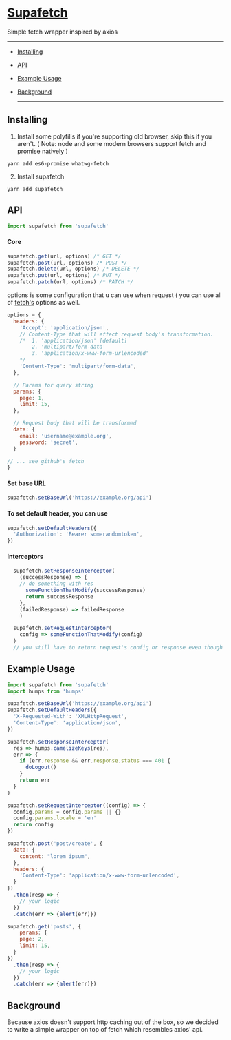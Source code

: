 # [Supafetch](https://jemmyphan.github.io/supafetch/)
Simple fetch wrapper inspired by axios


----------


  - [Installing](#installing)
  - [API](#api)
  - [Example Usage](#example-usage)
- [Background](#background)


  ----------


## Installing

  1. Install some polyfills if you're supporting old browser, skip this if you aren't. ( Note: node and some modern browsers support fetch and promise natively )
  ```
  yarn add es6-promise whatwg-fetch
  ```
  2. Install supafetch
  ```
  yarn add supafetch
  ```

## API
  ```js
  import supafetch from 'supafetch'
  ```

#### Core
  ```js
  supafetch.get(url, options) /* GET */
  supafetch.post(url, options) /* POST */
  supafetch.delete(url, options) /* DELETE */
  supafetch.put(url, options) /* PUT */
  supafetch.patch(url, options) /* PATCH */
  ```
  options is some configuration that u can use when request ( you can use all of [fetch's](https://github.com/github/fetch) options as well.
  ```js
  options = {
    headers: {
      'Accept': 'application/json',
      // Content-Type that will effect request body's transformation.
      /*  1. 'application/json' [default]
          2. 'multipart/form-data'
          3. 'application/x-www-form-urlencoded'
      */
      'Content-Type': 'multipart/form-data',
    },

    // Params for query string
    params: {
      page: 1,
      limit: 15,
    },

    // Request body that will be transformed
    data: {
      email: 'username@example.org',
      password: 'secret',
    }

  // ... see github's fetch
  }
  ```




#### Set base URL
  ```js
  supafetch.setBaseUrl('https://example.org/api')
  ```
#### To set default header, you can use
  ```js
  supafetch.setDefaultHeaders({
    'Authorization': 'Bearer somerandomtoken',
  })
  ```
#### Interceptors
```js
  supafetch.setResponseInterceptor(
    (successResponse) => {
    // do something with res
      someFunctionThatModify(successResponse)
      return successResponse
    },
    (failedResponse) => failedResponse
    )

  supafetch.setRequestInterceptor(
    config => someFunctionThatModify(config)
  )
  // you still have to return request's config or response even though you don't modify it.
  ```



## Example Usage
  ```js
  import supafetch from 'supafetch'
  import humps from 'humps'

  supafetch.setBaseUrl('https://example.org/api')
  supafetch.setDefaultHeaders({
    'X-Requested-With': 'XMLHttpRequest',
    'Content-Type': 'application/json',
  })

  supafetch.setResponseInterceptor(
    res => humps.camelizeKeys(res),
    err => {
      if (err.response && err.response.status === 401 {
        doLogout()
      }
      return err
    }
  )

  supafetch.setRequestInterceptor((config) => {
    config.params = config.params || {}
    config.params.locale = 'en'
    return config
  })

  supafetch.post('post/create', {
    data: {
      content: "lorem ipsum",
    },
    headers: {
      'Content-Type': 'application/x-www-form-urlencoded',
    }
  })
    .then(resp => {
      // your logic
    })
    .catch(err => {alert(err)})

  supafetch.get('posts', {
      params: {
      page: 2,
      limit: 15,
    }
  })
    .then(resp => {
      // your logic
    })
    .catch(err => {alert(err)})

  ```

## Background

  Because axios doesn't support http caching out of the box, so we decided to write a simple wrapper on top of fetch which resembles axios' api.
